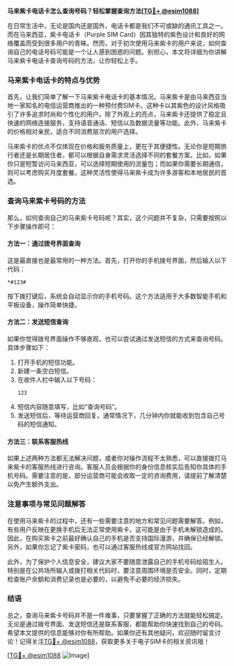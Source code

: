 **马来紫卡电话卡怎么查询号码？轻松掌握查询方法[[TG💪+ @esim1088](https://t.me/s/esim1088)]**

在日常生活中，无论是国内还是国外，电话卡都是我们不可或缺的通讯工具之一。而在马来西亚，紫卡电话卡（Purple SIM Card）因其独特的紫色设计和良好的网络覆盖而受到很多用户的青睐。然而，对于初次使用马来紫卡的用户来说，如何查询自己的电话号码可能是一个让人感到困惑的问题。别担心，本文将详细为你讲解马来紫卡电话卡查询号码的方法，让你轻松上手。

### 马来紫卡电话卡的特点与优势

首先，让我们简单了解一下马来紫卡电话卡的基本情况。马来紫卡是由马来西亚当地一家知名的电信运营商推出的一种预付费SIM卡。这种卡以其紫色的设计风格吸引了许多追求时尚和个性化的用户。除了外观上的亮点，马来紫卡还提供了稳定且快速的网络连接服务，支持语音通话、短信以及数据流量等功能。此外，马来紫卡的价格相对亲民，适合不同消费层次的用户选择。

马来紫卡的优点不仅体现在价格和服务质量上，更在于其便捷性。无论你是短期旅行者还是长期居住者，都可以根据自身需求灵活选择不同的套餐方案。比如，如果你只是短暂访问马来西亚，可以选择短期使用的流量包；而如果你需要长期通信，则可以考虑购买月度套餐。这种灵活性使得马来紫卡成为许多游客和本地居民的首选。

### 查询马来紫卡号码的方法

那么，如何查询自己的马来紫卡号码呢？其实，这个问题并不复杂，只需要按照以下步骤操作即可：

#### 方法一：通过拨号界面查询

这是最直接也是最常用的一种方法。首先，打开你的手机拨号界面，然后输入以下代码：

```
*#123#
```

按下拨打键后，系统会自动显示你的手机号码。这个方法适用于大多数智能手机和平板设备，操作简单快捷。

#### 方法二：发送短信查询

如果你觉得拨号界面操作不够直观，也可以尝试通过发送短信的方式来查询号码。具体步骤如下：

1. 打开手机的短信功能。
2. 新建一条空白短信。
3. 在收件人栏中输入以下号码：
   ```
   123
   ```
4. 短信内容随意填写，比如“查询号码”。
5. 发送短信后，等待运营商回复。通常情况下，几分钟内你就能收到包含自己号码的短信通知。

#### 方法三：联系客服热线

如果上述两种方法都无法解决问题，或者你对操作流程不太熟悉，可以直接拨打马来紫卡的客服热线进行咨询。客服人员会根据你的身份信息核实后告知你具体的手机号码。需要注意的是，部分运营商可能会收取一定的咨询费用，请提前了解清楚以免产生额外支出。

### 注意事项与常见问题解答

在使用马来紫卡的过程中，还有一些需要注意的地方和常见问题需要解答。例如，有些用户反映在更换手机后无法正常使用紫卡，这可能是由于手机未解锁造成的。因此，在购买紫卡之前最好确认自己的手机是否支持国际漫游，并确保已经解锁。另外，如果你忘记了紫卡密码，也可以通过客服热线或官方网站找回。

此外，为了保护个人信息安全，建议大家不要随意泄露自己的手机号码给陌生人。特别是在公共场所输入或拨打相关代码时，要注意周围环境是否安全。同时，定期检查账户余额和消费记录也是必要的，以避免不必要的经济损失。

### 结语

总之，查询马来紫卡号码并不是一件难事，只要掌握了正确的方法就能轻松搞定。无论是通过拨号界面、发送短信还是联系客服，都能帮助你快速找到自己的号码。希望本文提供的信息能够对你有所帮助。如果你还有其他疑问，欢迎随时留言讨论！记得关注[TG💪+ @esim1088](https://t.me/s/esim1088)，获取更多关于电子SIM卡的相关资讯哦！

[[TG💪+ @esim1088](https://t.me/s/esim1088) ![Image](https://i.postimg.cc/4NQfJmqS/Snipaste-2025-05-13-00-14-12.png)]